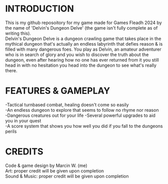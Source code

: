 # INTRODUCTION
This is my github reposoitory for my game made for Games Fleadh 2024 by the name of 'Delvin's Dungeon Delve' (the game isn't fully complete as of writing this).  
Delvin's Dungeon Delve is a dungeon crawling game that takes place in the mythical dungeon that's actually an endless labyrinth that defies reason & is filled with many dangerous foes. You play as Delvin, an amateur adventurer who is in search of glory and you wish to discover the truth about the dungeon, even after hearing how no one has ever returned from it you still head in with no hesitation you head into the dungeon to see what's really there.  
# FEATURES & GAMEPLAY  
-Tactical turnbased combat, healing doesn't come so easily  
-An endless dungeon to explore that seems to follow no rhyme nor reason  
-Dangerous creatures out for your life
-Several powerful upgrades to aid you in your quest  
-A score system that shows you how well you did if you fall to the dungeons perils  
# CREDITS
Code & game design by Marcin W. (me)  
Art: proper credit will be given upon completion  
Sound & Music: proper credit will be given upon completion  
